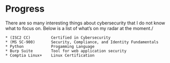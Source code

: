 # Progress 
There are so many interesting things about cybersecurity that I do not know what to focus on. Below is a list of what’s on my radar at the moment./

    * (ISC2 CC)         Certified in Cybersecurity
    * (MS SC-900)       Security, Compliance, and Identity Fundamentals 
    * Python            Progamming Language
    * Burp Suite        Tool for web application security
    * Comptia Linux+    Linux Certification
